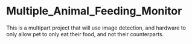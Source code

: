 # Multiple_Animal_Feeding_Monitor
 This is a multipart project that will use image detection, and hardware to only allow pet to only eat their food, and not their counterparts.
